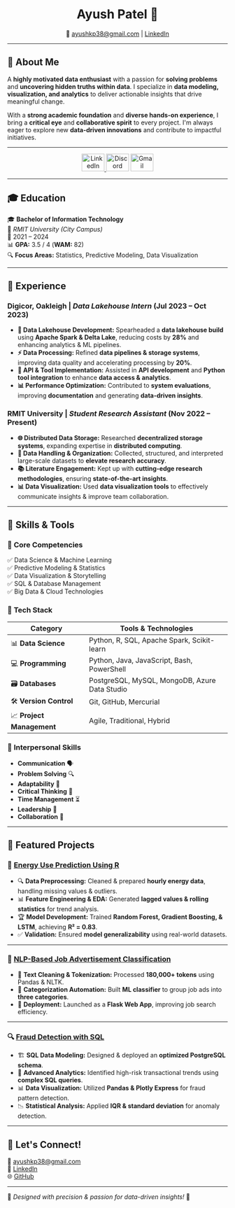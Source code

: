 <h1 align="center">Ayush Patel 👋</h1>

<p align="center">
  📧 <a href="mailto:ayushkp38@gmail.com">ayushkp38@gmail.com</a> | 
  <a href="https://linkedin.com/in/ayushkpatel">LinkedIn</a>
</p>

---

## 🚀 About Me

A **highly motivated data enthusiast** with a passion for **solving problems** and **uncovering hidden truths within data**. I specialize in **data modeling, visualization, and analytics** to deliver actionable insights that drive meaningful change. 

With a **strong academic foundation** and **diverse hands-on experience**, I bring a **critical eye** and **collaborative spirit** to every project. I'm always eager to explore new **data-driven innovations** and contribute to impactful initiatives.

---

<div align="center">
  <a href="https://linkedin.com/in/ayushkpatel" target="_blank">
    <img src="https://raw.githubusercontent.com/maurodesouza/profile-readme-generator/master/src/assets/icons/social/linkedin/default.svg" width="52" height="40" alt="LinkedIn" />
  </a>
  <img src="https://raw.githubusercontent.com/maurodesouza/profile-readme-generator/master/src/assets/icons/social/discord/default.svg" width="52" height="40" alt="Discord" />
  <a href="mailto:ayushpatel221002@gmail.com">
    <img src="https://raw.githubusercontent.com/maurodesouza/profile-readme-generator/master/src/assets/icons/social/gmail/default.svg" width="52" height="40" alt="Gmail" />
  </a>
</div>

---

## 🎓 Education

🎓 **Bachelor of Information Technology**  
📍 *RMIT University (City Campus)*  
📅 2021 – 2024  
📊 **GPA:** 3.5 / 4 (**WAM:** 82)  
🔍 **Focus Areas:** Statistics, Predictive Modeling, Data Visualization  

---

## 💼 Experience

### **Digicor, Oakleigh** | *Data Lakehouse Intern* (Jul 2023 – Oct 2023)
- **🚀 Data Lakehouse Development:** Spearheaded a **data lakehouse build** using **Apache Spark & Delta Lake**, reducing costs by **28%** and enhancing analytics & ML pipelines.
- **⚡ Data Processing:** Refined **data pipelines & storage systems**, improving data quality and accelerating processing by **20%**.
- **🔗 API & Tool Implementation:** Assisted in **API development** and **Python tool integration** to enhance **data access & analytics**.
- **📊 Performance Optimization:** Contributed to **system evaluations**, improving **documentation** and generating **data-driven insights**.

### **RMIT University** | *Student Research Assistant* (Nov 2022 – Present)
- **🌐 Distributed Data Storage:** Researched **decentralized storage systems**, expanding expertise in **distributed computing**.
- **📁 Data Handling & Organization:** Collected, structured, and interpreted large-scale datasets to **elevate research accuracy**.
- **📚 Literature Engagement:** Kept up with **cutting-edge research methodologies**, ensuring **state-of-the-art insights**.
- **📊 Data Visualization:** Used **data visualization tools** to effectively communicate insights & improve team collaboration.

---

## 🔧 Skills & Tools

### 🧠 **Core Competencies**
✅ Data Science & Machine Learning  
✅ Predictive Modeling & Statistics  
✅ Data Visualization & Storytelling  
✅ SQL & Database Management  
✅ Big Data & Cloud Technologies  

### 🔨 **Tech Stack**
| **Category**          | **Tools & Technologies**  |
|----------------------|-------------------------|
| 📊 **Data Science** | Python, R, SQL, Apache Spark, Scikit-learn |
| 💻 **Programming** | Python, Java, JavaScript, Bash, PowerShell |
| 🗃️ **Databases** | PostgreSQL, MySQL, MongoDB, Azure Data Studio |
| 🛠 **Version Control** | Git, GitHub, Mercurial |
| 📈 **Project Management** | Agile, Traditional, Hybrid |

### 🤝 **Interpersonal Skills**
- **Communication** 🗣️
- **Problem Solving** 🔍
- **Adaptability** 🌿
- **Critical Thinking** 🧠
- **Time Management** ⏳
- **Leadership** 👑
- **Collaboration** 🤝

---

## 📁 Featured Projects

### 🚀 **[Energy Use Prediction Using R](https://github.com/ayushpatel2002/Energy-Use-Prediction-with-R)**
- 🔍 **Data Preprocessing:** Cleaned & prepared **hourly energy data**, handling missing values & outliers.
- 📊 **Feature Engineering & EDA:** Generated **lagged values & rolling statistics** for trend analysis.
- 🏆 **Model Development:** Trained **Random Forest, Gradient Boosting, & LSTM**, achieving **R² = 0.83**.
- ✅ **Validation:** Ensured **model generalizability** using real-world datasets.

---

### 🤖 **[NLP-Based Job Advertisement Classification](https://github.com/ayushpatel2002/Flask-JobSeeker-with-NLP)**
- 📄 **Text Cleaning & Tokenization:** Processed **180,000+ tokens** using Pandas & NLTK.
- 🔢 **Categorization Automation:** Built **ML classifier** to group job ads into **three categories**.
- 🚀 **Deployment:** Launched as a **Flask Web App**, improving job search efficiency.

---

### 🔍 **[Fraud Detection with SQL](https://github.com/ayushpatel2002/FraudDetectionWithSQL)**
- 🏗 **SQL Data Modeling:** Designed & deployed an **optimized PostgreSQL schema**.
- 🔬 **Advanced Analytics:** Identified high-risk transactional trends using **complex SQL queries**.
- 📊 **Data Visualization:** Utilized **Pandas & Plotly Express** for fraud pattern detection.
- 📉 **Statistical Analysis:** Applied **IQR & standard deviation** for anomaly detection.

---

## 🌟 Let's Connect!
📧 [ayushkp38@gmail.com](mailto:ayushkp38@gmail.com)  
🔗 [LinkedIn](https://linkedin.com/in/ayushkpatel)  
🌐 [GitHub](https://github.com/ayushpatel2002)

---

🎨 *Designed with precision & passion for data-driven insights!* 🚀
